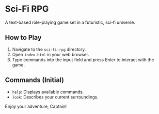 # Sci-Fi RPG

A text-based role-playing game set in a futuristic, sci-fi universe.

## How to Play

1.  Navigate to the `sci-fi-rpg` directory.
2.  Open `index.html` in your web browser.
3.  Type commands into the input field and press Enter to interact with the game.

## Commands (Initial)

*   `help`: Displays available commands.
*   `look`: Describes your current surroundings.

Enjoy your adventure, Captain!